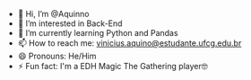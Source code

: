 - 👋 Hi, I’m @Aquinno
- 👀 I’m interested in Back-End
- 🌱 I’m currently learning Python and Pandas
- 📫 How to reach me: vinicius.aquino@estudante.ufcg.edu.br
- 😄 Pronouns: He/Him
- ⚡ Fun fact: I'm a EDH Magic The Gathering player🤓

<!---
Aquinno/Aquinno is a ✨ special ✨ repository because its `README.md` (this file) appears on your GitHub profile.
You can click the Preview link to take a look at your changes.
--->
